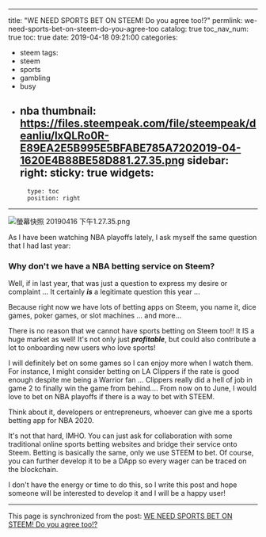 
---
title: "WE NEED SPORTS BET ON STEEM! Do you agree too!?"
permlink: we-need-sports-bet-on-steem-do-you-agree-too
catalog: true
toc_nav_num: true
toc: true
date: 2019-04-18 09:21:00
categories:
- steem
tags:
- steem
- sports
- gambling
- busy
- nba
thumbnail: https://files.steempeak.com/file/steempeak/deanliu/lxQLRo0R-E89EA2E5B995E5BFABE785A7202019-04-1620E4B88BE58D881.27.35.png
sidebar:
    right:
        sticky: true
widgets:
    -
        type: toc
        position: right
---


![螢幕快照 20190416 下午1.27.35.png](https://files.steempeak.com/file/steempeak/deanliu/lxQLRo0R-E89EA2E5B995E5BFABE785A7202019-04-1620E4B88BE58D881.27.35.png)

As I have been watching NBA playoffs lately, I ask myself the same question that I had last year: 

### Why don't we have a NBA betting service on Steem?

Well, if in last year, that was just a question to express my desire or complaint ... It certainly ***is*** a legitimate question this year ... 

Because right now we have lots of betting apps on Steem, you name it, dice games, poker games, or slot machines ... and more...

There is no reason that we cannot have sports betting on Steem too!! It IS a huge market as well! It's not only just ***profitable***, but could also contribute a lot to onboarding new users who love sports! 

I will definitely bet on some games so I can enjoy more when I watch them. For instance, I might consider betting on LA Clippers if the rate is good enough despite me being a Warrior fan ... Clippers really did a hell of job in game 2 to finally win the game from behind....  From now on to June, I would love to bet on NBA playoffs if there is a way to bet with STEEM. 

Think about it, developers or entrepreneurs, whoever can give me a sports betting app for NBA 2020.

It's not that hard, IMHO. You can just ask for collaboration with some traditional online sports betting websites and bridge their service onto Steem. Betting is basically the same, only we use STEEM to bet. Of course, you can further develop it to be a DApp so every wager can be traced on the blockchain. 

I don't have the energy or time to do this, so I write this post and hope someone will be interested to develop it and I will be a happy user!

- - -

This page is synchronized from the post: [WE NEED SPORTS BET ON STEEM! Do you agree too!?](https://steemit.com/@deanliu/we-need-sports-bet-on-steem-do-you-agree-too)
